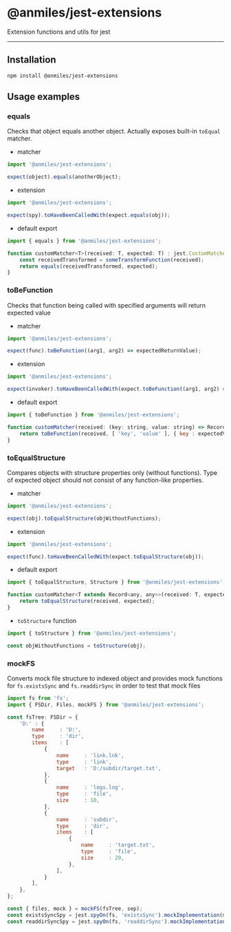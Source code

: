 # @anmiles/jest-extensions

Extension functions and utils for jest

----

## Installation

`npm install @anmiles/jest-extensions`

## Usage examples

### equals
Checks that object equals another object. Actually exposes built-in `toEqual` matcher.

* matcher
```js
import '@anmiles/jest-extensions';

expect(object).equals(anotherObject);
```

* extension
```js
import '@anmiles/jest-extensions';

expect(spy).toHaveBeenCalledWith(expect.equals(obj));
```

* default export
```js
import { equals } from '@anmiles/jest-extensions';

function customMatcher<T>(received: T, expected: T) : jest.CustomMatcherResult {
	const receivedTransformed = someTransformFunction(received);
	return equals(receivedTransformed, expected);
}
```

### toBeFunction
Checks that function being called with specified arguments will return expected value

* matcher
```js
import '@anmiles/jest-extensions';

expect(func).toBeFunction((arg1, arg2) => expectedReturnValue);
```

* extension
```js
import '@anmiles/jest-extensions';

expect(invoker).toHaveBeenCalledWith(expect.toBeFunction((arg1, arg2) => expectedReturnValue));
```

* default export
```js
import { toBeFunction } from '@anmiles/jest-extensions';

function customMatcher(received: (key: string, value: string) => Record<string, string>, expectedValue: string) : jest.CustomMatcherResult {
	return toBeFunction(received, [ 'key', 'value' ], { key : expectedValue });
}
```

### toEqualStructure
Compares objects with structure properties only (without functions). Type of expected object should not consist of any function-like properties.

* matcher
```js
import '@anmiles/jest-extensions';

expect(obj).toEqualStructure(objWithoutFunctions);
```

* extension
```js
import '@anmiles/jest-extensions';

expect(func).toHaveBeenCalledWith(expect.toEqualStructure(obj));
```

* default export
```js
import { toEqualStructure, Structure } from '@anmiles/jest-extensions';

function customMatcher<T extends Record<any, any>>(received: T, expected: Structure<T>) : jest.CustomMatcherResult {
	return toEqualStructure(received, expected);
}
```

* `toStructure` function
```js
import { toStructure } from '@anmiles/jest-extensions';

const objWithoutFunctions = toStructure(obj);
```


### mockFS
Converts mock file structure to indexed object and provides mock functions for `fs.existsSync` and `fs.readdirSync` in order to test that mock files

```js
import fs from 'fs';
import { FSDir, Files, mockFS } from '@anmiles/jest-extensions';

const fsTree: FSDir = {
	'D:' : {
		name     : 'D:',
		type     : 'dir',
		items    : [
			{
				name     : 'link.lnk',
				type     : 'link',
				target   : 'D:/subdir/target.txt',
			},
			{
				name     : 'logs.log',
				type     : 'file',
				size     : 10,
			},
			{
				name     : 'subdir',
				type     : 'dir',
				items    : [
					{
						name     : 'target.txt',
						type     : 'file',
						size     : 20,
					},
				],
			}
		],
	},
};

const { files, mock } = mockFS(fsTree, sep);
const existsSyncSpy = jest.spyOn(fs, 'existsSync').mockImplementation(mock.existsSync);
const readdirSyncSpy = jest.spyOn(fs, 'readdirSync').mockImplementation(mock.readdirSync);

```

